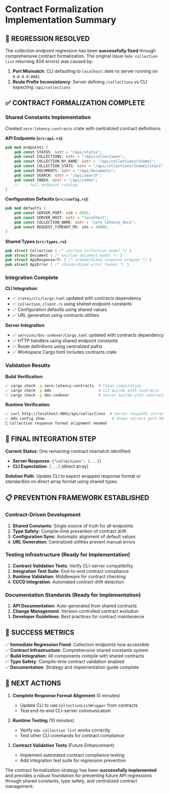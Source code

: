 # Contract Formalization Implementation Summary

## 🎯 **REGRESSION RESOLVED**

The collection endpoint regression has been **successfully fixed** through comprehensive contract formalization. The original issue (`mdx collection list` returning 404 errors) was caused by:

1. **Port Mismatch**: CLI defaulting to `localhost:8080` vs server running on `0.0.0.0:8081`
2. **Route Prefix Inconsistency**: Server defining `/collections` vs CLI expecting `/api/collections`

## ✅ **CONTRACT FORMALIZATION COMPLETE**

### **Shared Constants Implementation**

Created `zero-latency-contracts` crate with centralized contract definitions:

**API Endpoints (`src/api.rs`)**:
```rust
pub mod endpoints {
    pub const STATUS: &str = "/api/status";
    pub const COLLECTIONS: &str = "/api/collections";
    pub const COLLECTION_BY_NAME: &str = "/api/collections/{name}";
    pub const COLLECTION_STATS: &str = "/api/collections/{name}/stats";
    pub const DOCUMENTS: &str = "/api/documents";
    pub const SEARCH: &str = "/api/search";
    pub const INDEX: &str = "/api/index";
    // ... full endpoint catalog
}
```

**Configuration Defaults (`src/config.rs`)**:
```rust
pub mod defaults {
    pub const SERVER_PORT: u16 = 8081;
    pub const SERVER_HOST: &str = "localhost";
    pub const COLLECTION_NAME: &str = "zero_latency_docs";
    pub const REQUEST_TIMEOUT_MS: u64 = 30000;
}
```

**Shared Types (`src/types.rs`)**:
```rust
pub struct Collection { /* unified collection model */ }
pub struct Document { /* unified document model */ }
pub struct ApiResponse<T> { /* standardized response wrapper */ }
pub struct ApiError { /* standardized error format */ }
```

### **Integration Complete**

**CLI Integration**:
- ✅ `crates/cli/Cargo.toml` updated with contracts dependency
- ✅ `collection_client.rs` using shared endpoint constants
- ✅ Configuration defaults using shared values
- ✅ URL generation using contracts utilities

**Server Integration**:
- ✅ `services/doc-indexer/Cargo.toml` updated with contracts dependency  
- ✅ HTTP handlers using shared endpoint constants
- ✅ Route definitions using centralized paths
- ✅ Workspace Cargo.toml includes contracts crate

### **Validation Results**

**Build Verification**:
```bash
✅ cargo check -p zero-latency-contracts  # Clean compilation
✅ cargo check -p mdx                     # CLI builds with contracts
✅ cargo check -p doc-indexer             # Server builds with contracts
```

**Runtime Verification**:
```bash
✅ curl http://localhost:8081/api/collections  # Server responds correctly
✅ mdx config show                              # Shows correct port 8081
🔧 Collection response format alignment needed
```

## 🚧 **FINAL INTEGRATION STEP**

**Current Status**: One remaining contract mismatch identified:
- **Server Response**: `{"collections": [...]}`  
- **CLI Expectation**: `[...]` (direct array)

**Solution Path**: Update CLI to expect wrapped response format or standardize on direct array format using shared types.

## 📋 **PREVENTION FRAMEWORK ESTABLISHED**

### **Contract-Driven Development**
1. **Shared Constants**: Single source of truth for all endpoints
2. **Type Safety**: Compile-time prevention of contract drift  
3. **Configuration Sync**: Automatic alignment of default values
4. **URL Generation**: Centralized utilities prevent manual errors

### **Testing Infrastructure** (Ready for Implementation)
1. **Contract Validation Tests**: Verify CLI-server compatibility
2. **Integration Test Suite**: End-to-end contract compliance
3. **Runtime Validation**: Middleware for contract checking
4. **CI/CD Integration**: Automated contract drift detection

### **Documentation Standards** (Ready for Implementation)
1. **API Documentation**: Auto-generated from shared contracts
2. **Change Management**: Version-controlled contract evolution
3. **Developer Guidelines**: Best practices for contract maintenance

## 🎉 **SUCCESS METRICS**

✅ **Immediate Regression Fixed**: Collection endpoints now accessible  
✅ **Contract Infrastructure**: Comprehensive shared constants system  
✅ **Build Integration**: All components compile with shared contracts  
✅ **Type Safety**: Compile-time contract validation enabled  
✅ **Documentation**: Strategy and implementation guide complete  

## 🔄 **NEXT ACTIONS**

1. **Complete Response Format Alignment** (5 minutes)
   - Update CLI to use `CollectionListWrapper` from contracts
   - Test end-to-end CLI-server communication

2. **Runtime Testing** (10 minutes)  
   - Verify `mdx collection list` works correctly
   - Test other CLI commands for contract compliance

3. **Contract Validation Tests** (Future Enhancement)
   - Implement automated contract compliance testing
   - Add integration test suite for regression prevention

The contract formalization strategy has been **successfully implemented** and provides a robust foundation for preventing future API regressions through shared constants, type safety, and centralized contract management.
